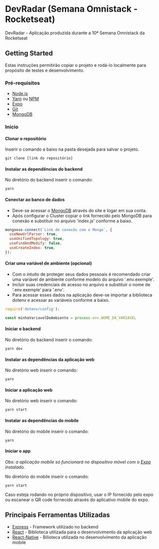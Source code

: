 # DevRadar (Semana Omnistack - Rocketseat)
DevRadar - Aplicação produzida durante a 10ª Semana Omnistack da Rocketseat


## Getting Started

Estas instruções permitirão copiar o projeto e rodá-lo localmente para propósito de testes e desenvolvimento.

### Pré-requisitos

* [Node.js](https://nodejs.org/)
* [Yarn](https://yarnpkg.com/) ou [NPM](https://www.npmjs.com/get-npm)
* [Expo](https://expo.io/)
* [Git](https://git-scm.com/)
* [MongoDB](https://www.mongodb.com/)


### Início

#### Clonar o repositório

Inserir o comando a baixo na pasta desejada para salvar o projeto.

```
git clone [link do repositório]
```

#### Instalar as dependências do backend

No diretório do backend inserir o comando:

```
yarn
```

#### Conectar ao banco de dados

* Deve-se acessar o [MongoDB](https://www.mongodb.com/) através do site e logar em sua conta.
* Após configurar o Cluster copiar o link fornecido pelo MongoDB para conexão e substituir no arquivo 'index.js' conforme a baixo.

```javascript
mongoose.connect(`Link de conexão com o Mongo`, {
  useNewUrlParser: true,
  useUnifiedTopology: true,
  useFindAndModify: false,
  useCreateIndex: true,
});
```

#### Criar uma variável de ambiente (opcional)

* Com o intuito de proteger seus dados pessoais é recomendado criar uma variável de ambiente conforme modelo do arquivo '.env.exemple'.
* Incluir suas credenciais de acesso no arquivo e substituir o nome de '.env.exemple' para '.env'.
* Para acessar esses dados na aplicação deve-se importar a biblioteca dotenv e acessar as variáveis conforme a baixo.

```javascript
require('dotenv/config');

const minhaVariavelDeAmbiente = process.env.NOME_DA_VARIAVEL
```

#### Iniciar o backend
No diretório do backend inserir o comando:

```
yarn dev
```

#### Instalar as dependências da aplicação web

No diretório web inserir o comando:

```
yarn
```

#### Iniciar a aplicação web
No diretório web inserir o comando:

```
yarn start
```

#### Instalar as dependências do mobile

No diretório do mobile inserir o comando:

```
yarn
```

#### Iniciar o app
*Obs: a aplicação mobile só funcionará no dispositivo móvel com o [Expo](https://expo.io/) instalado.*

No diretório do mobile inserir o comando:

```
yarn start
```

Caso esteja rodando no próprio dispositivo, usar o IP fornecido pelo expo ou escanear o QR code fornecido através do aplicativo mobile do expo.


## Principais Ferramentas Utilizadas
* [Express](https://expressjs.com/pt-br/) - Framework utilizado no backend
* [React](https://pt-br.reactjs.org/) - Biblioteca utilizada para o desenvolvimento da aplicação web
* [React-Native](https://facebook.github.io/react-native/) - Bilioteca utilizada no desenvolvimento da aplicação mobile


